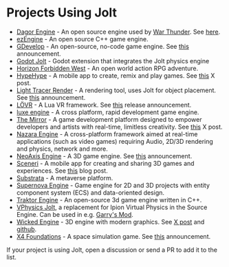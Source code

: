 # Projects Using Jolt

* [Dagor Engine](https://github.com/GaijinEntertainment/DagorEngine) - An open source engine used by [War Thunder](https://warthunder.com/). See [here](https://github.com/GaijinEntertainment/DagorEngine/tree/main/prog/engine/phys/physJolt).
* [ezEngine](https://github.com/ezEngine/ezEngine) - An open source C++ game engine.
* [GDevelop](https://gdevelop.io/) - An open-source, no-code game engine. See [this](https://blog.blips.fm/articles/gdevelop-55-released-with-enhanced-3d-support) announcement.
* [Godot Jolt](https://github.com/godot-jolt/godot-jolt) - Godot extension that integrates the Jolt physics engine
* [Horizon Forbidden West](https://www.playstation.com/en-us/games/horizon-forbidden-west/) - An open world action RPG adventure.
* [HypeHype](https://www.hypehype.com/) - A mobile app to create, remix and play games. See [this](https://twitter.com/SebAaltonen/status/1726871354228482237) X post.
* [Light Tracer Render](https://lighttracer.org/) - A rendering tool, uses Jolt for object placement. See [this](https://lighttracer.org/blog/light-tracer-render-2-4-0/) announcement.
* [LÖVR](https://lovr.org) - A Lua VR framework.  See [this](https://lovr.org/docs/v0.18.0) release announcement.
* [luxe engine](https://luxeengine.com) - A cross platform, rapid development game engine.
* [The Mirror](https://themirror.space/) - A game development platform designed to empower developers and artists with real-time, limitless creativity. See [this](https://twitter.com/themirrorgdp/status/1718019599361323023?s=20) X post.
* [Nazara Engine](https://github.com/NazaraEngine/NazaraEngine) - A cross-platform framework aimed at real-time applications (such as video games) requiring Audio, 2D/3D rendering and physics, network and more.
* [NeoAxis Engine](https://www.neoaxis.com/) - A 3D game engine. See [this](https://www.neoaxis.com/news/neoaxis_engine_2023_1_released) announcement.
* [Sceneri](https://www.sceneri.com/) - A mobile app for creating and sharing 3D games and experiences. See [this](https://www.sceneri.com/blog/2023-07-27-jolt-physics-bringing-sceneris-worlds-to-life) blog post.
* [Substrata](https://substrata.info/) - A metaverse platform.
* [Supernova Engine](https://www.supernovaengine.org/) - Game engine for 2D and 3D projects with entity component system (ECS) and data-oriented design.
* [Traktor Engine](https://github.com/apistol78/traktor/) - An open-source 3d game engine written in C++.
* [VPhysics Jolt](https://github.com/Joshua-Ashton/VPhysics-Jolt), a replacement for Ipion Virtual Physics in the Source Engine. Can be used in e.g. [Garry's Mod](https://store.steampowered.com/app/4000/Garrys_Mod/).
* [Wicked Engine](https://wickedengine.net/) - 3D engine with modern graphics. See [X post](https://x.com/turanszkij/status/1805979390557528217) and [github](https://github.com/turanszkij/WickedEngine/blob/master/WickedEngine/wiPhysics_Jolt.cpp).
* [X4 Foundations](https://store.steampowered.com/app/392160/X4_Foundations/) - A space simulation game. See [this](https://forum.egosoft.com/viewtopic.php?t=451046) announcement.

If your project is using Jolt, open a discussion or send a PR to add it to the list.
